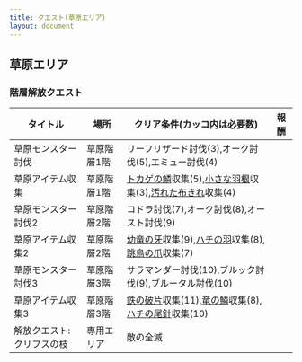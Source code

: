 ```yaml
---
title: クエスト(草原エリア)
layout: document
---
```

## 草原エリア

### 階層解放クエスト


|タイトル|場所|クリア条件(カッコ内は必要数)|報酬|
|---|---|---|---|
|草原モンスター討伐|草原階層1階|リーフリザード討伐(3),オーク討伐(5),エミュー討伐(4)||
|草原アイテム収集|草原階層1階|[トカゲの鱗](トカゲの鱗)収集(5),[小さな羽根](小さな羽根)収集(3),[汚れた布きれ](汚れた布きれ)収集(4)||
|草原モンスター討伐2|草原階層2階|コドラ討伐(7),オーク討伐(8),オースト討伐(9)||
|草原アイテム収集2|草原階層2階|[幼竜の牙](幼竜の牙)収集(9),[ハチの羽](ハチの羽)収集(8),[跳鳥の爪](跳鳥の爪)収集(7)||
|草原モンスター討伐3|草原階層3階|サラマンダー討伐(10),ブルック討伐(9),ブルータル討伐(10)||
|草原アイテム収集3|草原階層3階|[鉄の破片](鉄の破片)収集(11),[竜の鱗](竜の鱗)収集(8),[ハチの尾針](ハチの尾針)収集(10)||
|解放クエスト:クリフスの枝|専用エリア|敵の全滅||
